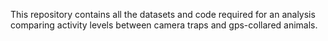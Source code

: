 This repository contains all the datasets and code required for an analysis comparing activity levels between camera traps and gps-collared animals. 



